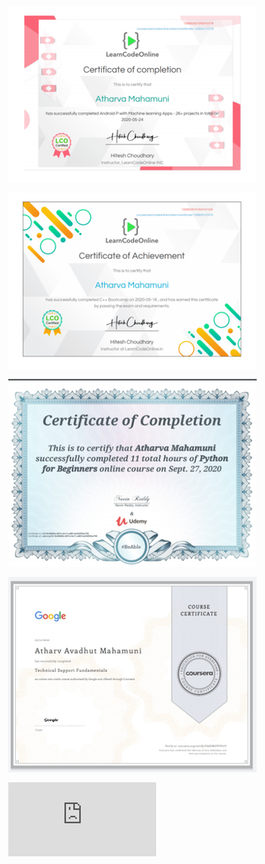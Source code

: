 ![Android Bootcamp with ML kit](https://github.com/AtharvaMahamuni/My-Certificates/blob/main/Courses/technical/LCO_Android.png)
<br/><br/>
![C++ Bootcamp](https://github.com/AtharvaMahamuni/My-Certificates/blob/main/Courses/technical/LCO_CPP_bootcamp.png)
<br/><br/>
![Python Course](https://github.com/AtharvaMahamuni/My-Certificates/blob/main/Courses/technical/pythonUdemy.png)
<br/><br/>
![Google Tchnical support fundamentals](https://github.com/AtharvaMahamuni/My-Certificates/blob/main/Courses/technical/Coursera_Google_tech_supp_fundamental.jpeg)
<br/><br/>
<object data="https://github.com/AtharvaMahamuni/My-Certificates/blob/main/Courses/technical/Coursera%20HTML.pdf" type="application/pdf" width="700px" height="700px">
    <embed src="https://github.com/AtharvaMahamuni/My-Certificates/blob/main/Courses/technical/Coursera%20HTML.pdf">
    </embed>
</object>
